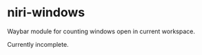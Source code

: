 # niri-windows

Waybar module for counting windows open in current workspace.

Currently incomplete.
